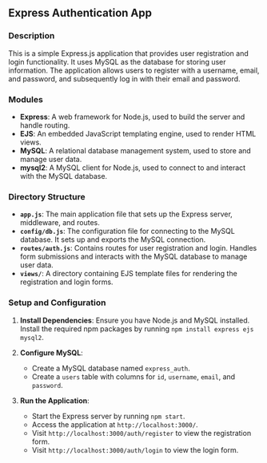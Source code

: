 ## **Express Authentication App**

### **Description**

This is a simple Express.js application that provides user registration and login functionality. It uses MySQL as the database for storing user information. The application allows users to register with a username, email, and password, and subsequently log in with their email and password.

### **Modules**

- **Express**: A web framework for Node.js, used to build the server and handle routing.
- **EJS**: An embedded JavaScript templating engine, used to render HTML views.
- **MySQL**: A relational database management system, used to store and manage user data.
- **mysql2**: A MySQL client for Node.js, used to connect to and interact with the MySQL database.

### **Directory Structure**

- **`app.js`**: The main application file that sets up the Express server, middleware, and routes.
- **`config/db.js`**: The configuration file for connecting to the MySQL database. It sets up and exports the MySQL connection.
- **`routes/auth.js`**: Contains routes for user registration and login. Handles form submissions and interacts with the MySQL database to manage user data.
- **`views/`**: A directory containing EJS template files for rendering the registration and login forms.

### **Setup and Configuration**

1. **Install Dependencies**: Ensure you have Node.js and MySQL installed. Install the required npm packages by running `npm install express ejs mysql2`.

2. **Configure MySQL**:
   - Create a MySQL database named `express_auth`.
   - Create a `users` table with columns for `id`, `username`, `email`, and `password`.

3. **Run the Application**:
   - Start the Express server by running `npm start`.
   - Access the application at `http://localhost:3000/`.
   - Visit `http://localhost:3000/auth/register` to view the registration form.
   - Visit `http://localhost:3000/auth/login` to view the login form.
